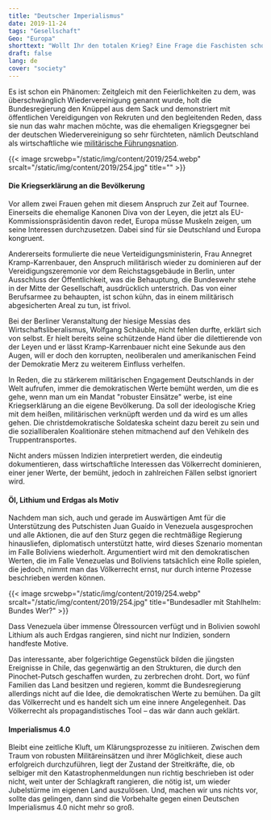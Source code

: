 ```yaml
---
title: "Deutscher Imperialismus"
date: 2019-11-24
tags: "Gesellschaft"
Geo: "Europa"
shorttext: "Wollt Ihr den totalen Krieg? Eine Frage die Faschisten schon einmal stellten. Heute ist es von der Leyen und Annegret Kramp-Karrenbauer die Krieg wollen."
draft: false
lang: de
cover: "society"
---
```


Es ist schon ein Phänomen: Zeitgleich mit den Feierlichkeiten zu dem, was überschwänglich Wiedervereinigung genannt wurde, holt die Bundesregierung den Knüppel aus dem Sack und demonstriert mit öffentlichen Vereidigungen von Rekruten und den begleitenden Reden, dass sie nun das wahr machen möchte, was die ehemaligen Kriegsgegner bei der deutschen Wiedervereinigung so sehr fürchteten, nämlich Deutschland als wirtschaftliche wie [militärische Führungsnation](https://www.graswurzel.net/gwr/2014/03/alle-kriegseinsaetze-der-bundeswehr-stoppen/ "Alle Kriegseinsätze der Bundeswehr stoppen!").

{{< image srcwebp="/static/img/content/2019/254.webp" srcalt="/static/img/content/2019/254.jpg" title="" >}}

#### Die Kriegserklärung an die Bevölkerung

Vor allem zwei Frauen gehen mit diesem Anspruch zur Zeit auf Tournee. Einerseits die ehemalige Kanonen Diva von der Leyen, die jetzt als EU-Kommissionspräsidentin davon redet, Europa müsse Muskeln zeigen, um seine Interessen durchzusetzen. Dabei sind für sie Deutschland und Europa kongruent.

Andererseits formulierte die neue Verteidigungsministerin, Frau Annegret Kramp-Karrenbauer, den Anspruch militärisch wieder zu dominieren auf der Vereidigungszeremonie vor dem Reichstagsgebäude in Berlin, unter Ausschluss der Öffentlichkeit, was die Behauptung, die Bundeswehr stehe in der Mitte der Gesellschaft, ausdrücklich unterstrich. Das von einer Berufsarmee zu behaupten, ist schon kühn, das in einem militärisch abgesicherten Areal zu tun, ist frivol.

Bei der Berliner Veranstaltung der hiesige Messias des Wirtschaftsliberalismus, Wolfgang Schäuble, nicht fehlen durfte, erklärt sich von selbst. Er hielt bereits seine schützende Hand über die dilettierende von der Leyen und er lässt Kramp-Karrenbauer nicht eine Sekunde aus den Augen, will er doch den korrupten, neoliberalen und amerikanischen Feind der Demokratie Merz zu weiterem Einfluss verhelfen.

In Reden, die zu stärkerem militärischen Engagement Deutschlands in der Welt aufrufen, immer die demokratischen Werte bemüht werden, um die es gehe, wenn man um ein Mandat "robuster Einsätze" werbe, ist eine Kriegserklärung an die eigene Bevölkerung. Da soll der ideologische Krieg mit dem heißen, militärischen verknüpft werden und da wird es um alles gehen. Die christdemokratische Soldateska scheint dazu bereit zu sein und die sozialliberalen Koalitionäre stehen mitmachend auf den Vehikeln des Truppentransportes.

Nicht anders müssen Indizien interpretiert werden, die eindeutig dokumentieren, dass wirtschaftliche Interessen das Völkerrecht dominieren, einer jener Werte, der bemüht, jedoch in zahlreichen Fällen selbst ignoriert wird.

#### Öl, Lithium und Erdgas als Motiv

Nachdem man sich, auch und gerade im Auswärtigen Amt für die Unterstützung des Putschisten Juan Guaído in Venezuela ausgesprochen und alle Aktionen, die auf den Sturz gegen die rechtmäßige Regierung hinausliefen, diplomatisch unterstützt hatte, wird dieses Szenario momentan im Falle Boliviens wiederholt. Argumentiert wird mit den demokratischen Werten, die im Falle Venezuelas und Boliviens tatsächlich eine Rolle spielen, die jedoch, nimmt man das Völkerrecht ernst, nur durch interne Prozesse beschrieben werden können.

{{< image srcwebp="/static/img/content/2019/254.webp" srcalt="/static/img/content/2019/254.jpg" title="Bundesadler mit Stahlhelm: Bundes Wer?" >}}

Dass Venezuela über immense Ölressourcen verfügt und in Bolivien sowohl Lithium als auch Erdgas rangieren, sind nicht nur Indizien, sondern handfeste Motive.

Das interessante, aber folgerichtige Gegenstück bilden die jüngsten Ereignisse in Chile, das gegenwärtig an den Strukturen, die durch den Pinochet-Putsch geschaffen wurden, zu zerbrechen droht. Dort, wo fünf Familien das Land besitzen und regieren, kommt die Bundesregierung allerdings nicht auf die Idee, die demokratischen Werte zu bemühen. Da gilt das Völkerrecht und es handelt sich um eine innere Angelegenheit. Das Völkerrecht als propagandistisches Tool – das wär dann auch geklärt.

#### Imperialismus 4.0

Bleibt eine zeitliche Kluft, um Klärungsprozesse zu initiieren. Zwischen dem Traum von robusten Militäreinsätzen und ihrer Möglichkeit, diese auch erfolgreich durchzuführen, liegt der Zustand der Streitkräfte, die, ob selbiger mit den Katastrophenmeldungen nun richtig beschrieben ist oder nicht, weit unter der Schlagkraft rangieren, die nötig ist, um wieder Jubelstürme im eigenen Land auszulösen. Und, machen wir uns nichts vor, sollte das gelingen, dann sind die Vorbehalte gegen einen Deutschen Imperialismus 4.0 nicht mehr so groß.
